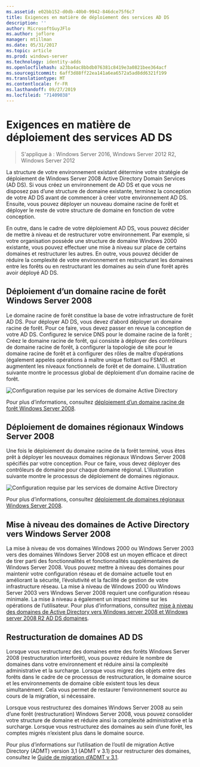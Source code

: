 ```yaml
---
ms.assetid: e02bb152-d0db-40b0-9942-846dce75f6c7
title: Exigences en matière de déploiement des services AD DS
description: ''
author: MicrosoftGuyJFlo
ms.author: joflore
manager: mtillman
ms.date: 05/31/2017
ms.topic: article
ms.prod: windows-server
ms.technology: identity-adds
ms.openlocfilehash: a23ba4ac8bbdb076381c8419e3a0821bee364acf
ms.sourcegitcommit: 6aff3d88ff22ea141a6ea6572a5ad8dd6321f199
ms.translationtype: MT
ms.contentlocale: fr-FR
ms.lasthandoff: 09/27/2019
ms.locfileid: "71409038"
---
```

# <a name="ad-ds-deployment-requirements"></a>Exigences en matière de déploiement des services AD DS

>S'applique à : Windows Server 2016, Windows Server 2012 R2, Windows Server 2012

La structure de votre environnement existant détermine votre stratégie de déploiement de Windows Server 2008 Active Directory Domain Services (AD DS). Si vous créez un environnement de AD DS et que vous ne disposez pas d’une structure de domaine existante, terminez la conception de votre AD DS avant de commencer à créer votre environnement AD DS. Ensuite, vous pouvez déployer un nouveau domaine racine de forêt et déployer le reste de votre structure de domaine en fonction de votre conception.  
  
En outre, dans le cadre de votre déploiement AD DS, vous pouvez décider de mettre à niveau et de restructurer votre environnement. Par exemple, si votre organisation possède une structure de domaine Windows 2000 existante, vous pouvez effectuer une mise à niveau sur place de certains domaines et restructurer les autres. En outre, vous pouvez décider de réduire la complexité de votre environnement en restructurant les domaines entre les forêts ou en restructurant les domaines au sein d’une forêt après avoir déployé AD DS.  
  
## <a name="deploying-a-windows-server-2008-forest-root-domain"></a>Déploiement d’un domaine racine de forêt Windows Server 2008  
Le domaine racine de forêt constitue la base de votre infrastructure de forêt AD DS. Pour déployer AD DS, vous devez d’abord déployer un domaine racine de forêt. Pour ce faire, vous devez passer en revue la conception de votre AD DS. Configurez le service DNS pour le domaine racine de la forêt ; Créez le domaine racine de forêt, qui consiste à déployer des contrôleurs de domaine racine de forêt, à configurer la topologie de site pour le domaine racine de forêt et à configurer des rôles de maître d’opérations (également appelés opérations à maître unique flottant ou FSMO). et augmentent les niveaux fonctionnels de forêt et de domaine. L’illustration suivante montre le processus global de déploiement d’un domaine racine de forêt.  
  
![Configuration requise par les services de domaine Active Directory](media/AD-DS-Deployment-Requirements/033aad0b-25ff-4793-8825-88a6daa01a55.gif)  
  
Pour plus d’informations, consultez [déploiement d’un domaine racine de forêt Windows Server 2008](https://technet.microsoft.com/library/cc731174.aspx).  
  
## <a name="deploying-windows-server-2008-regional-domains"></a>Déploiement de domaines régionaux Windows Server 2008  
Une fois le déploiement du domaine racine de la forêt terminé, vous êtes prêt à déployer les nouveaux domaines régionaux Windows Server 2008 spécifiés par votre conception. Pour ce faire, vous devez déployer des contrôleurs de domaine pour chaque domaine régional. L’illustration suivante montre le processus de déploiement de domaines régionaux.  
  
![Configuration requise par les services de domaine Active Directory](media/AD-DS-Deployment-Requirements/89a878c8-9a94-4180-ad43-ca75316a6318.gif)  
  
Pour plus d’informations, consultez [déploiement de domaines régionaux Windows Server 2008](https://technet.microsoft.com/library/cc755118.aspx).  
  
## <a name="upgrading-active-directory-domains-to-windows-server-2008"></a>Mise à niveau des domaines de Active Directory vers Windows Server 2008  
La mise à niveau de vos domaines Windows 2000 ou Windows Server 2003 vers des domaines Windows Server 2008 est un moyen efficace et direct de tirer parti des fonctionnalités et fonctionnalités supplémentaires de Windows Server 2008. Vous pouvez mettre à niveau des domaines pour maintenir votre configuration réseau et de domaine actuelle tout en améliorant la sécurité, l’évolutivité et la facilité de gestion de votre infrastructure réseau. La mise à niveau de Windows 2000 ou Windows Server 2003 vers Windows Server 2008 requiert une configuration réseau minimale. La mise à niveau a également un impact minime sur les opérations de l’utilisateur. Pour plus d’informations, consultez [mise à niveau des domaines de Active Directory vers Windows server 2008 et Windows server 2008 R2 AD DS domaines](https://technet.microsoft.com/library/cc731188.aspx).  
  
## <a name="restructuring-ad-ds-domains"></a>Restructuration de domaines AD DS  
Lorsque vous restructurez des domaines entre des forêts Windows Server 2008 (restructuration interforêt), vous pouvez réduire le nombre de domaines dans votre environnement et réduire ainsi la complexité administrative et la surcharge. Lorsque vous migrez des objets entre des forêts dans le cadre de ce processus de restructuration, le domaine source et les environnements de domaine cible existent tous les deux simultanément. Cela vous permet de restaurer l’environnement source au cours de la migration, si nécessaire.  
  
Lorsque vous restructurez des domaines Windows Server 2008 au sein d’une forêt (restructuration) Windows Server 2008, vous pouvez consolider votre structure de domaine et réduire ainsi la complexité administrative et la surcharge. Lorsque vous restructurez des domaines au sein d’une forêt, les comptes migrés n’existent plus dans le domaine source.  
  
Pour plus d’informations sur l’utilisation de l’outil de migration Active Directory (ADMT) version 3,1 (ADMT v 3.1) pour restructurer des domaines, consultez le [Guide de migration d’ADMT v 3.1](https://go.microsoft.com/fwlink/?LinkId=93678).  
  


